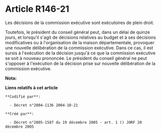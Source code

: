 # Article R146-21

Les décisions de la commission exécutive sont exécutoires de plein droit.

Toutefois, le président du conseil général peut, dans un délai de quinze jours, et lorsqu'il s'agit de décisions relatives au
budget et à ses décisions modificatives ou à l'organisation de la maison départementale, provoquer une nouvelle délibération
de la commission exécutive. Dans ce cas, il est sursis à l'exécution de la décision jusqu'à ce que la commission exécutive se
soit à nouveau prononcée. Le président du conseil général ne peut s'opposer à l'exécution de la décision prise sur nouvelle
délibération de la commission exécutive.

**Nota:**



**Liens relatifs à cet article**

	**Codifié par**:

	  - Décret n°2004-1136 2004-10-21

	**Créé par**:

	  - Décret n°2005-1587 du 19 décembre 2005 - art. 1 () JORF 20 décembre 2005
